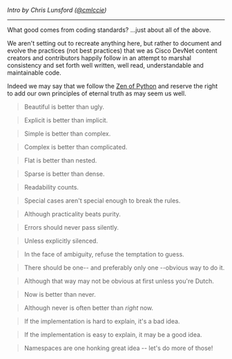 _Intro by Chris Lunsford ([@cmlccie](https://github.com/cmlccie))_

---

What good comes from coding standards? ...just about all of the above.

We aren't setting out to recreate anything here, but rather to document and evolve the practices (not best practices) that we as Cisco DevNet content creators and contributors happily follow in an attempt to marshal consistency and set forth well written, well read, understandable and maintainable code.

Indeed we may say that we follow the [Zen of Python](https://www.python.org/dev/peps/pep-0020/) and reserve the right to add our own  principles of eternal truth as may seem us well.

> Beautiful is better than ugly.

> Explicit is better than implicit.

> Simple is better than complex.

> Complex is better than complicated.

> Flat is better than nested.

> Sparse is better than dense.

> Readability counts.

> Special cases aren't special enough to break the rules.

> Although practicality beats purity.

> Errors should never pass silently.

> Unless explicitly silenced.

> In the face of ambiguity, refuse the temptation to guess.

> There should be one-- and preferably only one --obvious way to do it.

> Although that way may not be obvious at first unless you're Dutch.

> Now is better than never.

> Although never is often better than *right* now.

> If the implementation is hard to explain, it's a bad idea.

> If the implementation is easy to explain, it may be a good idea.

> Namespaces are one honking great idea -- let's do more of those!


